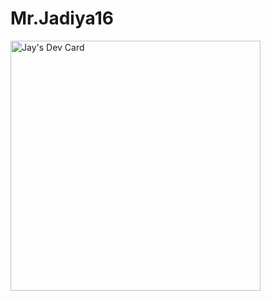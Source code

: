 # Mr.Jadiya16
<a href="https://app.daily.dev/Mr_Jadiya16"><img src="https://api.daily.dev/devcards/72d5e986a09544ec9f0dcbefc9ac6664.png?r=u6a" width="400" alt="Jay's Dev Card"/></a>
